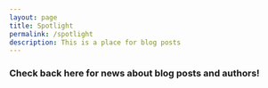 ```yaml
---
layout: page
title: Spotlight
permalink: /spotlight
description: This is a place for blog posts
---
```


### Check back here for news about blog posts and authors!